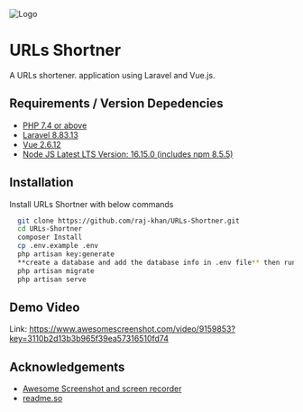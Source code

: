 
![Logo](https://miro.medium.com/max/830/1*Pdw7h5X6vQQNVopIzHBG6A.jpeg)


# URLs Shortner

A URLs shortener. application using Laravel and Vue.js.



## Requirements / Version Depedencies

- [PHP 7.4 or above](https://www.php.net/releases/8.0/en.php)
- [Laravel 8.83.13](https://laravel.com/docs/8.x/releases)
- [Vue 2.6.12](https://vuejs.org/)
- [Node JS Latest LTS Version: 16.15.0 (includes npm 8.5.5)](https://nodejs.org/en/download/)


## Installation

Install URLs Shortner with below commands

```bash
  git clone https://github.com/raj-khan/URLs-Shortner.git
  cd URLs-Shortner
  composer Install
  cp .env.example .env
  php artisan key:generate
  **create a database and add the database info in .env file** then run the command:-
  php artisan migrate
  php artisan serve

```

## Demo Video

Link: https://www.awesomescreenshot.com/video/9159853?key=3110b2d13b3b965f39ea57316510fd74

## Acknowledgements

- [Awesome Screenshot and screen recorder](https://www.awesomescreenshot.com/)
- [readme.so](https://readme.so/editor)



